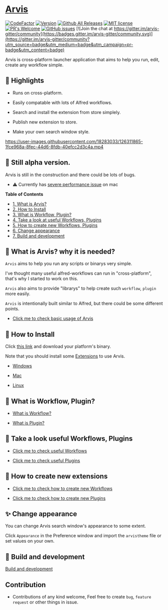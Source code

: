 # [Arvis](https://github.com/jopemachine/arvis/releases)
[![CodeFactor](https://www.codefactor.io/repository/github/jopemachine/arvis/badge)](https://www.codefactor.io/repository/github/jopemachine/arvis)
[![Version](https://img.shields.io/github/v/tag/jopemachine/arvis?sort=date)](https://github.com/jopemachine/arvis/releases)
[![Github All Releases](https://img.shields.io/github/downloads/jopemachine/arvis/total.svg)](https://github.com/jopemachine/arvis/releases)
[![MIT license](https://img.shields.io/badge/License-MIT-blue.svg)](https://lbesson.mit-license.org/)
[![PR's Welcome](https://img.shields.io/badge/PRs-welcome-brightgreen.svg?style=flat)](http://makeapullrequest.com)
[![GitHub issues](https://img.shields.io/github/issues/jopemachine/arvis.svg)](https://GitHub.com/jopemachine/arvis/issues/)
[![Join the chat at https://gitter.im/arvis-gitter/community](https://badges.gitter.im/arvis-gitter/community.svg)](https://gitter.im/arvis-gitter/community?utm_source=badge&utm_medium=badge&utm_campaign=pr-badge&utm_content=badge)

Arvis is cross-platform launcher application that aims to help you run, edit, create any workflow simple.

## 🔆 Highlights

* Runs on cross-platform.

* Easily compatable with lots of Alfred workflows.

* Search and install the extension from store simplely.

* Publish new extension to store.

* Make your own search window style.

https://user-images.githubusercontent.com/18283033/126311865-1fce968a-8fec-44d6-8fdb-40efcc2d3c4a.mp4

## 🚧 Still alpha version.

Arvis is still in the construction and there could be lots of bugs.

* ⚠️ Currently has [severe performance issue](https://github.com/jopemachine/arvis-core/issues/2) on mac

**Table of Contents**

- [1. What is Arvis?](#-what-is-arvis-why-it-is-needed)
- [2. How to Install](#-how-to-install)
- [3. What is Workflow, Plugin?](#-what-is-workflow-plugin)
- [4. Take a look at useful Workflows, Plugins](#-take-a-look-useful-workflows-plugins)
- [5. How to create new Workflows, Plugins](#-how-to-create-new-extensions)
- [6. Change appearance](#-change-appearance)
- [7. Build and development](#-build-and-development)

## 💬 What is Arvis? why it is needed?

`Arvis` aims to help you run any scripts or binarys very simple.

I've thought many useful alfred-workflows can run in "cross-platform", that's why I started to work on this.

`Arvis` also aims to provide "librarys" to help create such `workflow`, `plugin` more easily.

`Arvis` is intentionally built similar to Alfred, but there could be some different points.

* [Click me to check basic usage of Arvis](./documents/basic-usage.md)

## 🌈 How to Install

Click [this link](https://github.com/jopemachine/arvis/releases) and download your platform's binary.

Note that you should install some [Extensions](#take-a-look-at-useful-workflows-plugins) to use Arvis.

* [Windows](./documents/how-to-install-windows.md)

* [Mac](./documents/how-to-install-mac.md)

* [Linux](./documents/how-to-install-linux.md)

## 📓 What is Workflow, Plugin?

* [What is Workflow?](./documents/workflow-intro.md)

* [What is Plugin?](./documents/plugin-intro.md)

## 🌟 Take a look useful Workflows, Plugins

* [Click me to check useful Workflows](https://github.com/jopemachine/arvis-store/blob/master/docs/workflow-links.md)

* [Click me to check useful Plugins](https://github.com/jopemachine/arvis-store/blob/master/docs/plugin-links.md)

## 🔨 How to create new extensions

* [Click me to check how to create new Workflows](./documents/workflow-develop.md)

* [Click me to check how to create new Plugins](./documents/plugin-develop.md)

## ✨ Change appearance

You can change Arvis search window's appearance to some extent.

Click `Appearance` in the Preference window and import the `arvistheme` file or set values on your own.

## 🔧 Build and development

[Build and development](./src/README.md)

## Contribution

* Contributions of any kind welcome, Feel free to create `bug`, `feature request` or other things in issue.

